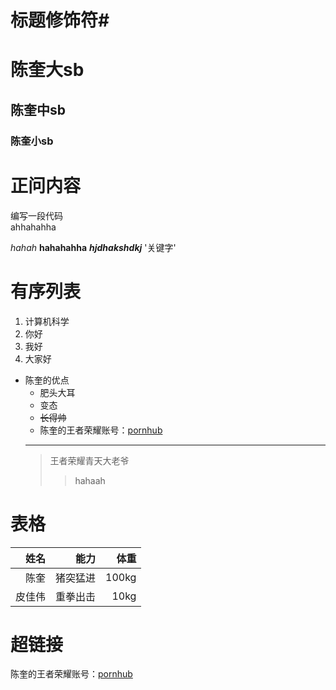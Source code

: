 


# 标题修饰符\#

# 陈奎大sb
## 陈奎中sb
### 陈奎小sb

# 正问内容

  编写一段代码<br>
  ahhahahha

  *hahah*
	**hahahahha**
	***hjdhakshdkj***
	'关键字'
# 有序列表
1. 计算机科学
  1. 你好
  2. 我好
  3. 大家好

* 陈奎的优点
   * 肥头大耳
   * 变态
   * ~~长得帅~~
   * 陈奎的王者荣耀账号：[pornhub](https://www.bilibili.com "点击开干")
   ---
   >王者荣耀青天大老爷
    >>hahaah

# 表格
 
 姓名|能力|体重
--:|--:|--:
陈奎|猪突猛进|100kg
皮佳伟|重拳出击|10kg

# 超链接 
陈奎的王者荣耀账号：[pornhub](https://www.bilibili.com "点击开干")



